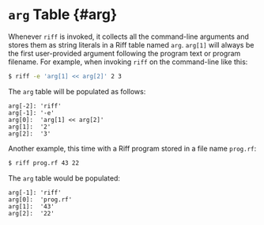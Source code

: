 # `arg` Table {#arg}

Whenever `riff` is invoked, it collects all the command-line arguments and
stores them as string literals in a Riff table named `arg`. `arg[1]` will
always be the first user-provided argument following the program text or program
filename. For example, when invoking `riff` on the command-line like this:

```bash
$ riff -e 'arg[1] << arg[2]' 2 3
```

The `arg` table will be populated as follows:

```
arg[-2]: 'riff'
arg[-1]: '-e'
arg[0]:  'arg[1] << arg[2]'
arg[1]:  '2'
arg[2]:  '3'
```

Another example, this time with a Riff program stored in a file name
`prog.rf`:

```bash
$ riff prog.rf 43 22
```

The `arg` table would be populated:

```
arg[-1]: 'riff'
arg[0]:  'prog.rf'
arg[1]:  '43'
arg[2]:  '22'
```
